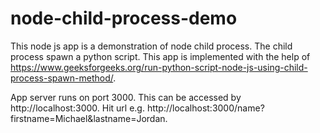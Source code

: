 # node-child-process-demo

This node js app is a demonstration of node child process.
The child process spawn a python script.
This app is implemented with the help of https://www.geeksforgeeks.org/run-python-script-node-js-using-child-process-spawn-method/.

App server runs on port 3000.
This can be accessed by http://localhost:3000.
Hit url e.g. http://localhost:3000/name?firstname=Michael&lastname=Jordan.
